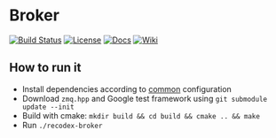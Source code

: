 # Broker
[![Build Status](https://travis-ci.org/ReCodEx/broker.svg?branch=master)](https://travis-ci.org/ReCodEx/broker)
[![License](http://img.shields.io/:license-mit-blue.svg)](http://badges.mit-license.org)
[![Docs](https://img.shields.io/badge/docs-latest-brightgreen.svg)](http://recodex.github.io/broker/)
[![Wiki](https://img.shields.io/badge/docs-wiki-orange.svg)](https://github.com/ReCodEx/GlobalWiki/wiki)

## How to run it

- Install dependencies according to [common](https://github.com/ReCodEx/GlobalWiki/wiki/Build-and-Deployment#common) configuration
- Download `zmq.hpp` and Google test framework using `git submodule update --init`
- Build with cmake: `mkdir build && cd build && cmake .. && make`
- Run `./recodex-broker`


